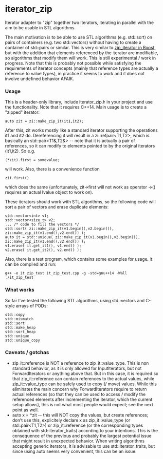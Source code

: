# iterator_zip
Iterator adapter to "zip" together two iterators, iterating in parallel with the aim to be usable in STL algorithms.

The main motivation is to be able to use STL algorithms (e.g. std::sort) on pairs of containers (e.g. two std::vectors)
without having to create a container of std::pairs or similar. This is very similar to
[zip_iterator in Boost](https://www.boost.org/doc/libs/1_66_0/libs/iterator/doc/zip_iterator.html),
but with the addition that elements referenced by the iterator are modifiable, so algorithms that modify them will work.
This is still experimental / work in progress. Note that this is probably not possible while satisfying the requirements
of iterator concepts (mainly that reference types are actually a reference to value types), in practice it seems to work
and it does not involve undefined behavior AFAIK.

### Usage
This is a header-only library, include iterator_zip.h in your project and use the functionality. Note that it requires C++14.
Main usage is to create a "zipped" iterator:
```
auto zit = zi::make_zip_it(it1,it2);
```
After this, zit works mostly like a standard iterator supporting the operations it1 and it2 do. Dereferencing it will
result in a zi::refpair<T1,T2>, which is basically an std::pair<T1&,T2&> -- note that it is actually a pair of references,
so it can modify to elements pointed to by the original iterators (it1,it2). So e.g.
```
(*zit).first = somevalue;
```
will work. Also, there is a convenience function
```
zit.first()
```
which does the same (unfortunately, zit->first will not work as operator ->() requires an actual lvalue object to work on).

These iterators should work with STL algorithms, so the following code will sort a pair of vectors and erase duplicate elements:
```
std::vector<int> v1;
std::vector<size_t> v2;
... /* code to fill the vectors */
std::sort( zi::make_zip_it(v1.begin(),v2.begin()), zi::make_zip_it(v1.end(),v2.end()) );
auto it = std::unique( zi::make_zip_it(v1.begin(),v2.begin()), zi::make_zip_it(v1.end(),v2.end()) );
v1.erase( it.get_it1(), v1.end() );
v2.erase( it.get_it2(), v2.end() );
```

Also, there is a test program, which contains some examples for usage. It can be compiled and run:
```
g++ -o it_zip_test it_zip_test.cpp -g -std=gnu++14 -Wall
./it_zip_test
```

### What works
So far I've tested the following STL algorithms, using std::vectors and C-style arrays of PODs:
```
std::copy
std::mismatch
std::sort
std::make_heap
std::sort_heap
std::unique
std::unique_copy
```

### Caveats / gotchas
- zip_it::reference is NOT a reference to zip_it::value_type. This is non standard behavior, as it is
	only allowed for InputIterators, but not ForwardIterators or anything above that. But in this case,
	it is required so that zip_it::reference can contain references to the actual values, while
	zip_it::value_type can be safely used to copy (/ move) values. While this eliminates the main
	concern why ForwardIterators require to return actual references (so that they can be used to
	access / modify the referenced elements after incrementing the iterator, which the current setup
	allows), this is not what most people would expect; see the next point as well.
- auto x = *zit -- this will NOT copy the values, but create references; don't use this, explicitely declare
	x as zip_it::value_type (or std::pair<T1,T2>) or zip_it::reference (or the corresponding types obtained
	with std::iterator_traits) according to your intentions. This is the consequence of the previous and
	probably the largest potential issue that might result in unexpected behavior. When writing algorithms
	accepting generic iterators, it is advisable to use std::iterator_traits, but since using auto seems
	very convenient, this can be an issue.

	







